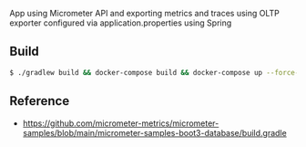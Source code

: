 App using Micrometer API and exporting metrics and traces using OLTP exporter configured via application.properties
using Spring

## Build

```bash
$ ./gradlew build && docker-compose build && docker-compose up --force-recreate
```

## Reference 
* https://github.com/micrometer-metrics/micrometer-samples/blob/main/micrometer-samples-boot3-database/build.gradle
